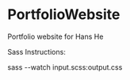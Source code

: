 # PortfolioWebsite
Portfolio website for Hans He


Sass Instructions:

sass --watch input.scss:output.css